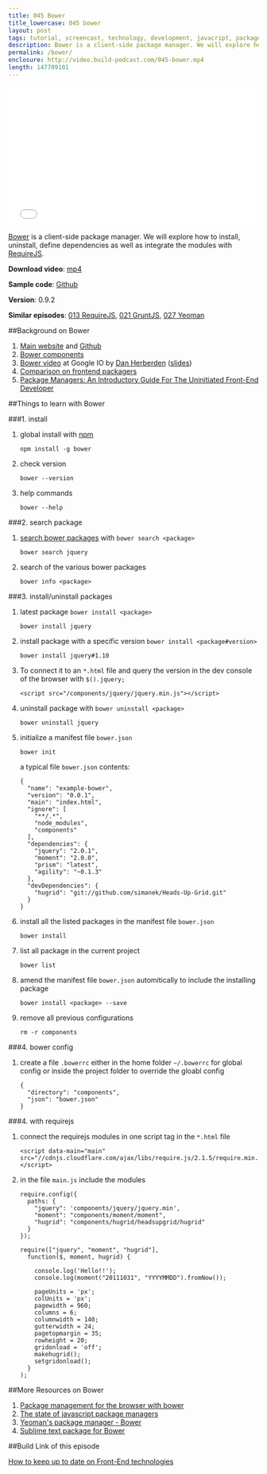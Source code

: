 ```yaml
---
title: 045 Bower
title_lowercase: 045 bower
layout: post
tags: tutorial, screencast, technology, development, javacript, package manager, bower, manifest, npm, client-side
description: Bower is a client-side package manager. We will explore how to install, uninstall, define dependencies as well as integrate the modules with RequireJS.
permalink: /bower/
enclosure: http://video.build-podcast.com/045-bower.mp4
length: 147709101
---
```


<div id="video"><iframe src="//player.vimeo.com/video/67458735" width="500" height="281" frameborder="0" webkitallowfullscreen mozallowfullscreen allowfullscreen></iframe></div>

[Bower](http://bower.io/) is a client-side package manager. We will explore how to install, uninstall, define dependencies as well as integrate the modules with [RequireJS](http://requirejs.org/).

**Download video**: [mp4](http://video.build-podcast.com/045-bower.mp4)

**Sample code**: [Github](https://github.com/sayanee/build-podcast/tree/master/045-bower)

**Version**: 0.9.2

**Similar episodes**: [013 RequireJS](/requirejs), [021 GruntJS](/gruntjs), [027 Yeoman](/yeoman)

##Background on Bower

1. [Main website](http://bower.io/) and [Github](https://github.com/sayanee/Build-Podcast)
1. [Bower components](http://sindresorhus.com/bower-components/)
1. [Bower video](http://www.youtube.com/watch?v=o9Xo_WFAyqg) at Google IO by [Dan Herberden](https://twitter.com/danheberden/status/337664174832381953) ([slides](http://danheberden.com/presentations/bower/#0))
2. [Comparison on frontend packagers](https://github.com/wilmoore/frontend-packagers)
3. [Package Managers: An Introductory Guide For The Uninitiated Front-End Developer](http://tech.pro/tutorial/1190/package-managers-an-introductory-guide-for-the-uninitiated-front-end-developer)

##Things to learn with Bower

###1. install

1. global install with [npm](https://npmjs.org/)

    ```
    npm install -g bower
    ```
1. check version

    ```
    bower --version
    ```
1. help commands

    ```
    bower --help
    ```

###2. search package

1. [search bower packages](http://sindresorhus.com/bower-components/) with `bower search <package>`

    ```
    bower search jquery
    ```

1. search of the various bower packages

    ```
    bower info <package>
    ```

###3. install/uninstall packages

1. latest package `bower install <package>`

    ```
    bower install jquery
    ```
1. install package with a specific version `bower install <package#version>`

    ```
    bower install jquery#1.10
    ```

1. To connect it to an `*.html` file and query the version in the dev console of the browser with `$().jquery;`

    ```
    <script src="/components/jquery/jquery.min.js"></script>
    ```

1. uninstall package with `bower uninstall <package>`

    ```
    bower uninstall jquery
    ```

1. initialize a manifest file `bower.json`

    ```
    bower init
    ```

    a typical file `bower.json` contents:

    ```
    {
      "name": "example-bower",
      "version": "0.0.1",
      "main": "index.html",
      "ignore": [
        "**/.*",
        "node_modules",
        "components"
      ],
      "dependencies": {
        "jquery": "2.0.1",
        "moment": "2.0.0",
        "prism": "latest",
        "agility": "~0.1.3"
      },
      "devDependencies": {
        "hugrid": "git://github.com/simanek/Heads-Up-Grid.git"
      }
    }
    ```

1. install all the listed packages in the manifest file `bower.json`

    ```
    bower install
    ```

1. list all package in the current project

    ```
    bower list
    ```

1. amend the manifest file `bower.json` automitically to include the installing package

    ```
    bower install <package> --save
    ```

1. remove all previous configurations

    ```
    rm -r components
    ```

###4. bower config

1. create a file `.bowerrc` either in the home folder `~/.bowerrc` for global config or inside the project folder to override the gloabl config

    ```
    {
      "directory": "components",
      "json": "bower.json"
    }
    ```

###4. with requirejs

1. connect the requirejs modules in one script tag in the `*.html` file

    ```
    <script data-main="main" src="//cdnjs.cloudflare.com/ajax/libs/require.js/2.1.5/require.min.js"></script>
    ```

1. in the file `main.js` include the modules

    ```
    require.config({
      paths: {
        "jquery": 'components/jquery/jquery.min',
        "moment": "components/moment/moment",
        "hugrid": "components/hugrid/headsupgrid/hugrid"
      }
    });

    require(["jquery", "moment", "hugrid"],
      function($, moment, hugrid) {

        console.log('Hello!!');
        console.log(moment("20111031", "YYYYMMDD").fromNow());

        pageUnits = 'px';
        colUnits = 'px';
        pagewidth = 960;
        columns = 6;
        columnwidth = 140;
        gutterwidth = 24;
        pagetopmargin = 35;
        rowheight = 20;
        gridonload = 'off';
        makehugrid();
        setgridonload();
      }
    );
    ```

##More Resources on Bower
1. [Package management for the browser with bower](http://www.sitepoint.com/package-management-for-the-browser-with-bower/)
2. [The state of javascript package managers](http://wibblycode.wordpress.com/2013/01/01/the-state-of-javascript-package-management/)
3. [Yeoman's package manager - Bower](http://yeoman.io/packagemanager.html)
4. [Sublime text package for Bower](http://germanforblack.com/post/46734908388/i-built-a-plugin-for-sublime-text-that-integrates)

##Build Link of this episode

[How to keep up to date on Front-End technologies](http://uptodate.frontendrescue.org/)
